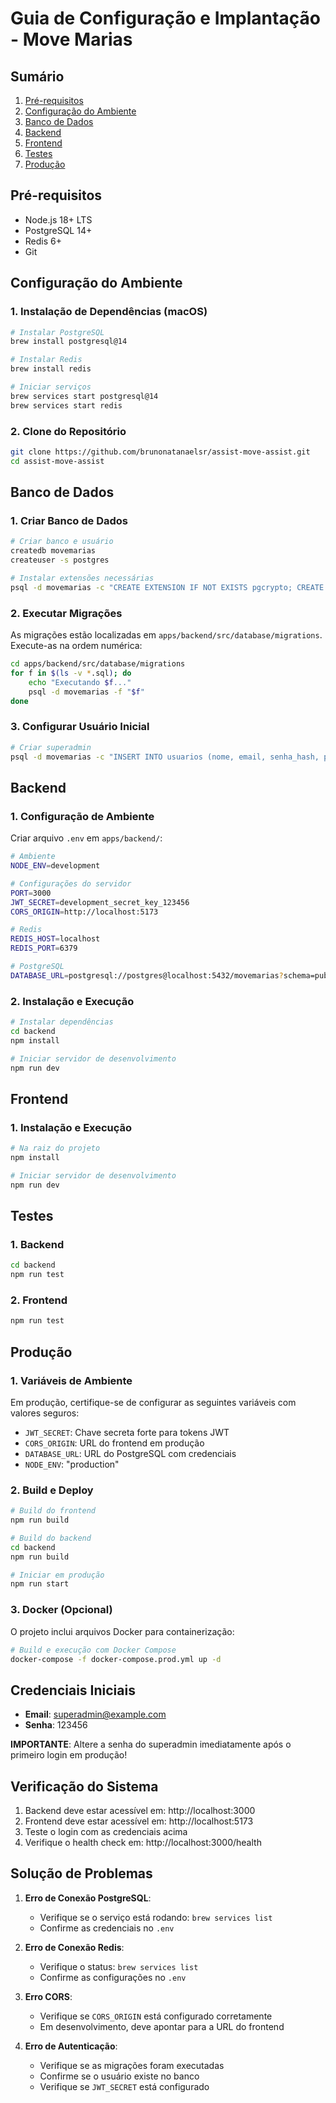 # Guia de Configuração e Implantação - Move Marias

## Sumário
1. [Pré-requisitos](#pré-requisitos)
2. [Configuração do Ambiente](#configuração-do-ambiente)
3. [Banco de Dados](#banco-de-dados)
4. [Backend](#backend)
5. [Frontend](#frontend)
6. [Testes](#testes)
7. [Produção](#produção)

## Pré-requisitos

- Node.js 18+ LTS
- PostgreSQL 14+
- Redis 6+
- Git

## Configuração do Ambiente

### 1. Instalação de Dependências (macOS)

```bash
# Instalar PostgreSQL
brew install postgresql@14

# Instalar Redis
brew install redis

# Iniciar serviços
brew services start postgresql@14
brew services start redis
```

### 2. Clone do Repositório

```bash
git clone https://github.com/brunonatanaelsr/assist-move-assist.git
cd assist-move-assist
```

## Banco de Dados

### 1. Criar Banco de Dados

```bash
# Criar banco e usuário
createdb movemarias
createuser -s postgres

# Instalar extensões necessárias
psql -d movemarias -c "CREATE EXTENSION IF NOT EXISTS pgcrypto; CREATE EXTENSION IF NOT EXISTS \"uuid-ossp\"; CREATE EXTENSION IF NOT EXISTS pg_trgm;"
```

### 2. Executar Migrações

As migrações estão localizadas em `apps/backend/src/database/migrations`. Execute-as na ordem numérica:

```bash
cd apps/backend/src/database/migrations
for f in $(ls -v *.sql); do
    echo "Executando $f..."
    psql -d movemarias -f "$f"
done
```

### 3. Configurar Usuário Inicial

```bash
# Criar superadmin
psql -d movemarias -c "INSERT INTO usuarios (nome, email, senha_hash, papel, ativo) VALUES ('Superadmin', 'superadmin@example.com', crypt('123456', gen_salt('bf')), 'superadmin', true);"
```

## Backend

### 1. Configuração de Ambiente

Criar arquivo `.env` em `apps/backend/`:

```bash
# Ambiente
NODE_ENV=development

# Configurações do servidor
PORT=3000
JWT_SECRET=development_secret_key_123456
CORS_ORIGIN=http://localhost:5173

# Redis
REDIS_HOST=localhost
REDIS_PORT=6379

# PostgreSQL
DATABASE_URL=postgresql://postgres@localhost:5432/movemarias?schema=public
```

### 2. Instalação e Execução

```bash
# Instalar dependências
cd backend
npm install

# Iniciar servidor de desenvolvimento
npm run dev
```

## Frontend

### 1. Instalação e Execução

```bash
# Na raiz do projeto
npm install

# Iniciar servidor de desenvolvimento
npm run dev
```

## Testes

### 1. Backend

```bash
cd backend
npm run test
```

### 2. Frontend

```bash
npm run test
```

## Produção

### 1. Variáveis de Ambiente

Em produção, certifique-se de configurar as seguintes variáveis com valores seguros:

- `JWT_SECRET`: Chave secreta forte para tokens JWT
- `CORS_ORIGIN`: URL do frontend em produção
- `DATABASE_URL`: URL do PostgreSQL com credenciais
- `NODE_ENV`: "production"

### 2. Build e Deploy

```bash
# Build do frontend
npm run build

# Build do backend
cd backend
npm run build

# Iniciar em produção
npm run start
```

### 3. Docker (Opcional)

O projeto inclui arquivos Docker para containerização:

```bash
# Build e execução com Docker Compose
docker-compose -f docker-compose.prod.yml up -d
```

## Credenciais Iniciais

- **Email**: superadmin@example.com
- **Senha**: 123456

**IMPORTANTE**: Altere a senha do superadmin imediatamente após o primeiro login em produção!

## Verificação do Sistema

1. Backend deve estar acessível em: http://localhost:3000
2. Frontend deve estar acessível em: http://localhost:5173
3. Teste o login com as credenciais acima
4. Verifique o health check em: http://localhost:3000/health

## Solução de Problemas

1. **Erro de Conexão PostgreSQL**:
   - Verifique se o serviço está rodando: `brew services list`
   - Confirme as credenciais no `.env`

2. **Erro de Conexão Redis**:
   - Verifique o status: `brew services list`
   - Confirme as configurações no `.env`

3. **Erro CORS**:
   - Verifique se `CORS_ORIGIN` está configurado corretamente
   - Em desenvolvimento, deve apontar para a URL do frontend

4. **Erro de Autenticação**:
   - Verifique se as migrações foram executadas
   - Confirme se o usuário existe no banco
   - Verifique se `JWT_SECRET` está configurado